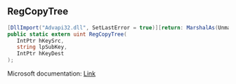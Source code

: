 ## RegCopyTree

```csharp
[DllImport("Advapi32.dll", SetLastError = true)][return: MarshalAs(UnmanagedType.U4)]
public static extern uint RegCopyTree(
   IntPtr hKeySrc,
   string lpSubKey,
   IntPtr hKeyDest
);
```

Microsoft documentation: [Link](https://docs.microsoft.com/en-us/windows/win32/api/winreg/nf-winreg-regcopytreew)
